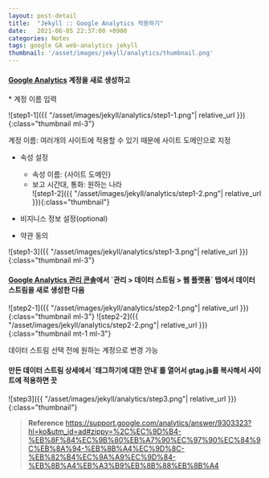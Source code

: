 ```yaml
---
layout: post-detail
title:  "Jekyll :: Google Analytics 적용하기"
date:   2021-06-05 22:37:00 +0900
categories: Notes
tags: google GA web-analytics jekyll
thumbnail: '/asset/images/jekyll/analytics/thumbnail.png'
---
```


<div markdown="1" class="stepper text mt-2">
<h4 markdown="1" data-step="1" class="title">
    <a href="https://analytics.google.com/analytics/web/provision/#/provision" target="_blank">Google Analytics</a> 계정을 새로 생성하고
</h4>
* 계정 이름 입력

![step1-1]({{ "/asset/images/jekyll/analytics/step1-1.png"| relative_url }}){:class="thumbnail ml-3"}
<p class="info ml-3">계정 이름: 여러개의 사이트에 적용할 수 있기 때문에 사이트 도메인으로 지정</p>

* 속성 설정
    * 속성 이름: {사이트 도메인}
    * 보고 시간대, 통화: 원하는 나라   
![step1-2]({{ "/asset/images/jekyll/analytics/step1-2.png"| relative_url }}){:class="thumbnail"}

* 비지니스 정보 설정(optional)

* 약관 동의

![step1-3]({{ "/asset/images/jekyll/analytics/step1-3.png"| relative_url }}){:class="thumbnail ml-3"}
</div>

<div markdown="1" class="stepper text mt-2">
<h4 markdown="1" data-step="2" class="title">
    <a href="https://analytics.google.com/" target="_blank">Google Analytics 관리 콘솔</a>에서 `관리 > 데이터 스트림 > 웹 플랫폼` 탭에서 데이터 스트림을 새로 생성한 다음
</h4>

![step2-1]({{ "/asset/images/jekyll/analytics/step2-1.png"| relative_url }}){:class="thumbnail ml-3"}
![step2-2]({{ "/asset/images/jekyll/analytics/step2-2.png"| relative_url }}){:class="thumbnail mt-1 ml-3"}

<p class="info ml-3">데이터 스트림 선택 전에 원하는 계정으로 변경 가능</p>

</div>

<div markdown="1" class="stepper text mt-2">
<h4 markdown="1" data-step="3" class="title">
    만든 데이터 스트림 상세에서 `태그하기에 대한 안내`를 열어서 gtag.js를 복사해서 사이트에 적용하면 끗 
</h4>

![step3]({{ "/asset/images/jekyll/analytics/step3.png"| relative_url }}){:class="thumbnail"}
</div>


> **Reference**
https://support.google.com/analytics/answer/9303323?hl=ko&utm_id=ad#zippy=%2C%EC%9D%B4-%EB%8F%84%EC%9B%80%EB%A7%90%EC%97%90%EC%84%9C%EB%8A%94-%EB%8B%A4%EC%9D%8C-%EB%82%B4%EC%9A%A9%EC%9D%84-%EB%8B%A4%EB%A3%B9%EB%8B%88%EB%8B%A4
